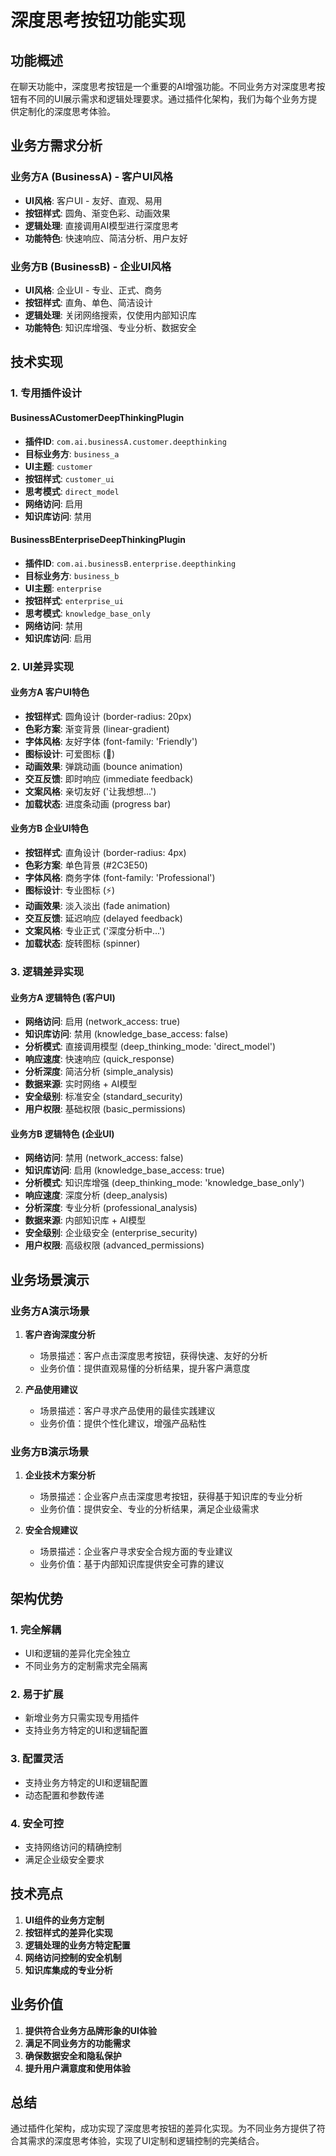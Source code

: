 # 深度思考按钮功能实现

## 功能概述

在聊天功能中，深度思考按钮是一个重要的AI增强功能。不同业务方对深度思考按钮有不同的UI展示需求和逻辑处理要求。通过插件化架构，我们为每个业务方提供定制化的深度思考体验。

## 业务方需求分析

### 业务方A (BusinessA) - 客户UI风格
- **UI风格**: 客户UI - 友好、直观、易用
- **按钮样式**: 圆角、渐变色彩、动画效果
- **逻辑处理**: 直接调用AI模型进行深度思考
- **功能特色**: 快速响应、简洁分析、用户友好

### 业务方B (BusinessB) - 企业UI风格
- **UI风格**: 企业UI - 专业、正式、商务
- **按钮样式**: 直角、单色、简洁设计
- **逻辑处理**: 关闭网络搜索，仅使用内部知识库
- **功能特色**: 知识库增强、专业分析、数据安全

## 技术实现

### 1. 专用插件设计

#### BusinessACustomerDeepThinkingPlugin
- **插件ID**: `com.ai.businessA.customer.deepthinking`
- **目标业务方**: `business_a`
- **UI主题**: `customer`
- **按钮样式**: `customer_ui`
- **思考模式**: `direct_model`
- **网络访问**: 启用
- **知识库访问**: 禁用

#### BusinessBEnterpriseDeepThinkingPlugin
- **插件ID**: `com.ai.businessB.enterprise.deepthinking`
- **目标业务方**: `business_b`
- **UI主题**: `enterprise`
- **按钮样式**: `enterprise_ui`
- **思考模式**: `knowledge_base_only`
- **网络访问**: 禁用
- **知识库访问**: 启用

### 2. UI差异实现

#### 业务方A 客户UI特色
- **按钮样式**: 圆角设计 (border-radius: 20px)
- **色彩方案**: 渐变背景 (linear-gradient)
- **字体风格**: 友好字体 (font-family: 'Friendly')
- **图标设计**: 可爱图标 (🤔)
- **动画效果**: 弹跳动画 (bounce animation)
- **交互反馈**: 即时响应 (immediate feedback)
- **文案风格**: 亲切友好 ('让我想想...')
- **加载状态**: 进度条动画 (progress bar)

#### 业务方B 企业UI特色
- **按钮样式**: 直角设计 (border-radius: 4px)
- **色彩方案**: 单色背景 (#2C3E50)
- **字体风格**: 商务字体 (font-family: 'Professional')
- **图标设计**: 专业图标 (⚡)
- **动画效果**: 淡入淡出 (fade animation)
- **交互反馈**: 延迟响应 (delayed feedback)
- **文案风格**: 专业正式 ('深度分析中...')
- **加载状态**: 旋转图标 (spinner)

### 3. 逻辑差异实现

#### 业务方A 逻辑特色 (客户UI)
- **网络访问**: 启用 (network_access: true)
- **知识库访问**: 禁用 (knowledge_base_access: false)
- **分析模式**: 直接调用模型 (deep_thinking_mode: 'direct_model')
- **响应速度**: 快速响应 (quick_response)
- **分析深度**: 简洁分析 (simple_analysis)
- **数据来源**: 实时网络 + AI模型
- **安全级别**: 标准安全 (standard_security)
- **用户权限**: 基础权限 (basic_permissions)

#### 业务方B 逻辑特色 (企业UI)
- **网络访问**: 禁用 (network_access: false)
- **知识库访问**: 启用 (knowledge_base_access: true)
- **分析模式**: 知识库增强 (deep_thinking_mode: 'knowledge_base_only')
- **响应速度**: 深度分析 (deep_analysis)
- **分析深度**: 专业分析 (professional_analysis)
- **数据来源**: 内部知识库 + AI模型
- **安全级别**: 企业级安全 (enterprise_security)
- **用户权限**: 高级权限 (advanced_permissions)

## 业务场景演示

### 业务方A演示场景
1. **客户咨询深度分析**
   - 场景描述：客户点击深度思考按钮，获得快速、友好的分析
   - 业务价值：提供直观易懂的分析结果，提升客户满意度

2. **产品使用建议**
   - 场景描述：客户寻求产品使用的最佳实践建议
   - 业务价值：提供个性化建议，增强产品粘性

### 业务方B演示场景
1. **企业技术方案分析**
   - 场景描述：企业客户点击深度思考按钮，获得基于知识库的专业分析
   - 业务价值：提供安全、专业的分析结果，满足企业级需求

2. **安全合规建议**
   - 场景描述：企业客户寻求安全合规方面的专业建议
   - 业务价值：基于内部知识库提供安全可靠的建议

## 架构优势

### 1. 完全解耦
- UI和逻辑的差异化完全独立
- 不同业务方的定制需求完全隔离

### 2. 易于扩展
- 新增业务方只需实现专用插件
- 支持业务方特定的UI和逻辑配置

### 3. 配置灵活
- 支持业务方特定的UI和逻辑配置
- 动态配置和参数传递

### 4. 安全可控
- 支持网络访问的精确控制
- 满足企业级安全要求

## 技术亮点

1. **UI组件的业务方定制**
2. **按钮样式的差异化实现**
3. **逻辑处理的业务方特定配置**
4. **网络访问控制的安全机制**
5. **知识库集成的专业分析**

## 业务价值

1. **提供符合业务方品牌形象的UI体验**
2. **满足不同业务方的功能需求**
3. **确保数据安全和隐私保护**
4. **提升用户满意度和使用体验**

## 总结

通过插件化架构，成功实现了深度思考按钮的差异化实现。为不同业务方提供了符合其需求的深度思考体验，实现了UI定制和逻辑控制的完美结合。 